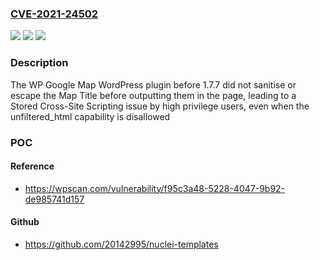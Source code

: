 ### [CVE-2021-24502](https://cve.mitre.org/cgi-bin/cvename.cgi?name=CVE-2021-24502)
![](https://img.shields.io/static/v1?label=Product&message=Maps%20Plugin%20using%20Google%20Maps%20for%20WordPress%20%E2%80%93%20WP%20Google%20Map&color=blue)
![](https://img.shields.io/static/v1?label=Version&message=1.7.7%20&color=brightgreen)
![](https://img.shields.io/static/v1?label=Vulnerability&message=CWE-79%20Cross-site%20Scripting%20(XSS)&color=brightgreen)

### Description

The WP Google Map WordPress plugin before 1.7.7 did not sanitise or escape the Map Title before outputting them in the page, leading to a Stored Cross-Site Scripting issue by high privilege users, even when the unfiltered_html capability is disallowed

### POC

#### Reference
- https://wpscan.com/vulnerability/f95c3a48-5228-4047-9b92-de985741d157

#### Github
- https://github.com/20142995/nuclei-templates

